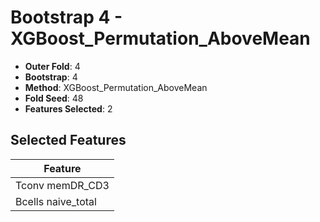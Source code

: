 # Bootstrap 4 - XGBoost_Permutation_AboveMean

- **Outer Fold**: 4
- **Bootstrap**: 4
- **Method**: XGBoost_Permutation_AboveMean
- **Fold Seed**: 48
- **Features Selected**: 2

## Selected Features

| Feature |
|---------|
| Tconv memDR_CD3 |
| Bcells naive_total |
